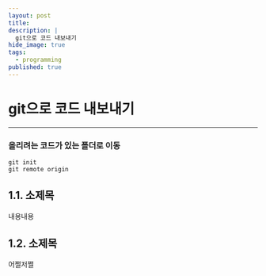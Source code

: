 ```yaml
---
layout: post
title: 
description: |
  git으로 코드 내보내기
hide_image: true
tags:
  - programming
published: true
---
```


# git으로 코드 내보내기
* * *

### 올리려는 코드가 있는 폴더로 이동
```
git init
git remote origin 
```


## 1.1. 소제목
내용내용

## 1.2. 소제목
어쩔저쩔
